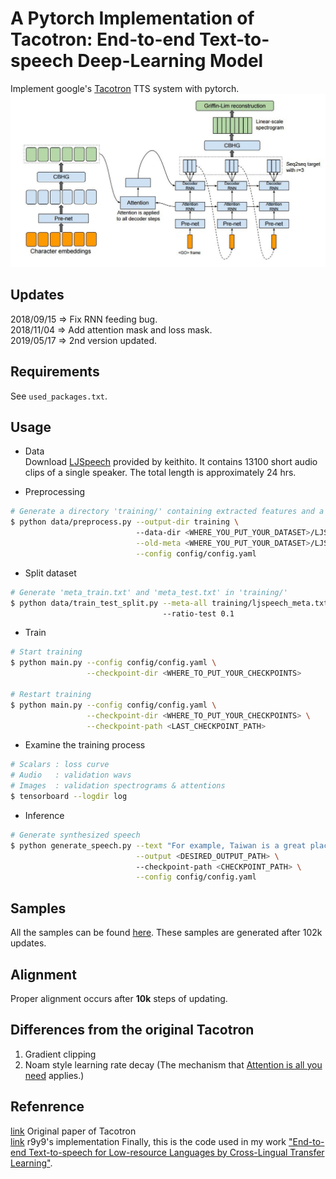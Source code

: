 # A Pytorch Implementation of Tacotron: End-to-end Text-to-speech Deep-Learning Model
Implement google's [Tacotron](https://arxiv.org/abs/1703.10135) TTS system with pytorch. 
![tacotron](asset/arch_fig.jpg)

## Updates
2018/09/15 => Fix RNN feeding bug.  
2018/11/04 => Add attention mask and loss mask.  
2019/05/17 => 2nd version updated.  


## Requirements
See `used_packages.txt`.


## Usage

* Data  
Download [LJSpeech](https://keithito.com/LJ-Speech-Dataset/) provided by keithito. It contains 13100 short audio clips of a single speaker. The total length is approximately 24 hrs.

* Preprocessing
```bash
# Generate a directory 'training/' containing extracted features and a new meta file 'ljspeech_meta.txt'
$ python data/preprocess.py --output-dir training \ 
                            --data-dir <WHERE_YOU_PUT_YOUR_DATASET>/LJSpeech-1.1/wavs \
                            --old-meta <WHERE_YOU_PUT_YOUR_DATASET>/LJSpeech-1.1/metadata.csv \
                            --config config/config.yaml
```

* Split dataset
```bash
# Generate 'meta_train.txt' and 'meta_test.txt' in 'training/'
$ python data/train_test_split.py --meta-all training/ljspeech_meta.txt \ 
                                  --ratio-test 0.1
```

* Train
```bash
# Start training
$ python main.py --config config/config.yaml \
                 --checkpoint-dir <WHERE_TO_PUT_YOUR_CHECKPOINTS> 

# Restart training
$ python main.py --config config/config.yaml \
                 --checkpoint-dir <WHERE_TO_PUT_YOUR_CHECKPOINTS> \
                 --checkpoint-path <LAST_CHECKPOINT_PATH>
```

* Examine the training process
```bash
# Scalars : loss curve 
# Audio   : validation wavs
# Images  : validation spectrograms & attentions
$ tensorboard --logdir log
```

* Inference
```bash
# Generate synthesized speech 
$ python generate_speech.py --text "For example, Taiwan is a great place." \
                            --output <DESIRED_OUTPUT_PATH> \ 
                            --checkpoint-path <CHECKPOINT_PATH> \
                            --config config/config.yaml
```


## Samples
All the samples can be found [here](https://github.com/ttaoREtw/Tacotron-pytorch/tree/master/samples). These samples are generated after 102k updates.

## Alignment
Proper alignment occurs after **10k** steps of updating.


## Differences from the original Tacotron
1. Gradient clipping
2. Noam style learning rate decay (The mechanism that [Attention is all you need](https://arxiv.org/abs/1706.03762) applies.)


## Refenrence
[link](https://arxiv.org/abs/1703.10135) Original paper of Tacotron   
[link](https://github.com/r9y9/tacotron_pytorch) r9y9's implementation 
Finally, this is the code used in my work ["End-to-end Text-to-speech for Low-resource Languages by Cross-Lingual Transfer Learning"](https://arxiv.org/abs/1904.06508). 
